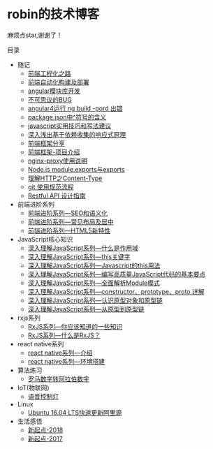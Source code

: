 # robin的技术博客

麻烦点star,谢谢了！

目录
* 随记
    * [前端工程化之路](https://github.com/robinv8/robinblog/blob/master/source/_posts/前端工程化之路.md)
    * [前端自动化构建及部署](https://github.com/robinv8/robinblog/blob/master/source/_posts/自动化构建及部署.md)
    * [angular模块库开发](https://github.com/robinv8/robinblog/blob/master/source/_posts/angular-module-library.md)
    * [不可思议的BUG](https://github.com/robinv8/robinblog/blob/master/source/_posts/不可思议的BUG.md)
    * [angular4运行 ng build -pord 出错](https://github.com/robinv8/robinblog/blob/master/source/_posts/ng-build.md)
    * [package.json中^符号的含义](https://github.com/robinv8/robinblog/blob/master/source/_posts/package-symbol.md)
    * [javascript实用技巧和写法建议](https://github.com/robinv8/robinblog/blob/master/source/_posts/javascript实用技巧和写法建议.md)
    * [深入浅出基于依赖收集的响应式原理](https://github.com/robinv8/robinblog/blob/master/source/_posts/深入浅出基于依赖收集的响应式原理.md)
    * [前端框架分享](https://github.com/robinv8/robinblog/blob/master/source/_posts/front-end-frames.md)
    * [前端框架-项目介绍](https://github.com/robinv8/robinblog/blob/master/source/_posts/frontend-frames-samples.md)
    * [nginx-proxy使用说明](https://github.com/robinv8/robinblog/blob/master/source/_posts/nginx-proxy-interduction.md)
    * [Node.js module.exports与exports](https://github.com/robinv8/robinblog/blob/master/source/_posts/nodejs-module.exports-exports.md)
    * [理解HTTP之Content-Type](https://github.com/robinv8/robinblog/blob/master/source/_posts/http-Content-Type-introduction.md)
    * [git 使用规范流程](https://github.com/robinv8/robinblog/blob/master/source/_posts/git-standard.md)
    * [Restful API 设计指南](https://github.com/robinv8/robinblog/blob/master/source/_posts/Restfule-API.md)
* 前端进阶系列
    * [前端进阶系列—SEO和语义化](https://github.com/robinv8/robinblog/blob/master/source/_posts/FEAdvanced/seo%E5%92%8C%E8%AF%AD%E4%B9%89%E5%8C%96.md)
    * [前端进阶系列—常见布局及居中](https://github.com/robinv8/robinblog/blob/master/source/_posts/FEAdvanced/seo%E5%92%8C%E8%AF%AD%E4%B9%89%E5%8C%96.md)
    * [前端进阶系列—HTML5新特性](https://github.com/robinv8/robinblog/blob/master/source/_posts/FEAdvanced/HTML5%E6%96%B0%E7%89%B9%E6%96%B0.md)
* JavaScript核心知识
    * [深入理解JavaScript系列—什么是作用域](https://github.com/robinv8/robinblog/blob/master/source/_posts/understandJavascript/what-is-scope.md)
    * [深入理解JavaScript系列—this关键字](https://github.com/robinv8/robinblog/blob/master/source/_posts/understandJavascript/this-key-word.md)
    * [深入理解JavaScript系列—Javascript的this用法](https://github.com/robinv8/robinblog/blob/master/source/_posts/javascript-this.md)
    * [深入理解JavaScript系列—编写高质量JavaScript代码的基本要点](https://github.com/robinv8/robinblog/blob/master/source/_posts/understandJavascript/no.1.md)
    * [深入理解JavaScript系列—全面解析Module模式](https://github.com/robinv8/robinblog/blob/master/source/_posts/understandJavascript/no.2.md)
    * [深入理解JavaScript系列—constructor、prototype、proto 详解](https://github.com/robinv8/robinblog/blob/master/source/_posts/understandJavascript/no.3.md)
    * [深入理解JavaScript系列—认识原型对象和原型链](https://github.com/robinv8/robinblog/blob/master/source/_posts/understandJavascript/认识原型对象和原型链.md)
    * [深入理解JavaScript系列—从原型到原型链](https://github.com/robinv8/robinblog/blob/master/source/_posts/understandJavascript/no.4.md)
* rxjs系列
    * [RxJS系列—你应该知道的一些知识](https://github.com/robinv8/robinblog/blob/master/source/_posts/rxjs/rxjs-1.md)
    * [RxJS系列—什么是RxJS？](https://github.com/robinv8/robinblog/blob/master/source/_posts/rxjs/rxjs-2.md)
* react native系列
    * [react native系列—介绍](https://github.com/robinv8/robinblog/blob/master/source/_posts/reactnative/interduction.md)
    * [react native系列—环境搭建](https://github.com/robinv8/robinblog/blob/master/source/_posts/reactnative/getting-started.md)
* 算法练习
    * [罗马数字转阿拉伯数字](https://github.com/robinv8/robinblog/blob/master/source/_posts/arithmetic/roman-num.md)
* IoT(物联网)
    * [语音控制灯](https://github.com/robinv8/robinblog/blob/master/source/_posts/IoT/speech-control-lamp.md)
* Linux
    * [Ubuntu 16.04 LTS快速更新阿里源](https://github.com/robinv8/robinblog/blob/master/source/_posts/replace-the-ubuntu-source.md)
* 生活感悟
    * [新起点-2018](https://github.com/robinv8/robinblog/blob/master/source/_posts/newstart/starting-2.md)
    * [新起点-2017](https://github.com/robinv8/robinblog/blob/master/source/_posts/newstart/starting-1.md)
